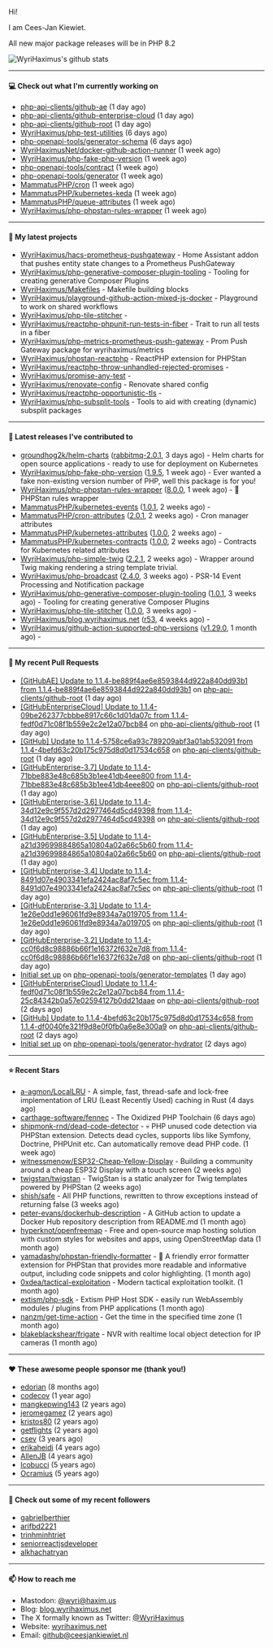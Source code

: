 Hi!

I am Cees-Jan Kiewiet.

All new major package releases will be in PHP 8.2

![WyriHaximus's github stats](https://github-readme-stats.vercel.app/api?username=WyriHaximus&show_icons=true)

---

#### 💻 Check out what I'm currently working on

- [php-api-clients/github-ae](https://github.com/php-api-clients/github-ae) (1 day ago)
- [php-api-clients/github-enterprise-cloud](https://github.com/php-api-clients/github-enterprise-cloud) (1 day ago)
- [php-api-clients/github-root](https://github.com/php-api-clients/github-root) (1 day ago)
- [WyriHaximus/php-test-utilities](https://github.com/WyriHaximus/php-test-utilities) (6 days ago)
- [php-openapi-tools/generator-schema](https://github.com/php-openapi-tools/generator-schema) (6 days ago)
- [WyriHaximusNet/docker-github-action-runner](https://github.com/WyriHaximusNet/docker-github-action-runner) (1 week ago)
- [WyriHaximus/php-fake-php-version](https://github.com/WyriHaximus/php-fake-php-version) (1 week ago)
- [php-openapi-tools/contract](https://github.com/php-openapi-tools/contract) (1 week ago)
- [php-openapi-tools/generator](https://github.com/php-openapi-tools/generator) (1 week ago)
- [MammatusPHP/cron](https://github.com/MammatusPHP/cron) (1 week ago)
- [MammatusPHP/kubernetes-keda](https://github.com/MammatusPHP/kubernetes-keda) (1 week ago)
- [MammatusPHP/queue-attributes](https://github.com/MammatusPHP/queue-attributes) (1 week ago)
- [WyriHaximus/php-phpstan-rules-wrapper](https://github.com/WyriHaximus/php-phpstan-rules-wrapper) (1 week ago)

---

#### 🌱 My latest projects

- [WyriHaximus/hacs-prometheus-pushgateway](https://github.com/WyriHaximus/hacs-prometheus-pushgateway) - Home Assistant addon that pushes entity state changes to a Prometheus PushGateway
- [WyriHaximus/php-generative-composer-plugin-tooling](https://github.com/WyriHaximus/php-generative-composer-plugin-tooling) - Tooling for creating generative Composer Plugins
- [WyriHaximus/Makefiles](https://github.com/WyriHaximus/Makefiles) - Makefile building blocks
- [WyriHaximus/playground-github-action-mixed-js-docker](https://github.com/WyriHaximus/playground-github-action-mixed-js-docker) - Playground to work on shared workflows
- [WyriHaximus/php-tile-stitcher](https://github.com/WyriHaximus/php-tile-stitcher) - 
- [WyriHaximus/reactphp-phpunit-run-tests-in-fiber](https://github.com/WyriHaximus/reactphp-phpunit-run-tests-in-fiber) - Trait to run all tests in a fiber
- [WyriHaximus/php-metrics-prometheus-push-gateway](https://github.com/WyriHaximus/php-metrics-prometheus-push-gateway) - Prom Push Gateway package for wyrihaximus/metrics
- [WyriHaximus/phpstan-reactphp](https://github.com/WyriHaximus/phpstan-reactphp) - ReactPHP extension for PHPStan
- [WyriHaximus/reactphp-throw-unhandled-rejected-promises](https://github.com/WyriHaximus/reactphp-throw-unhandled-rejected-promises) - 
- [WyriHaximus/promise-any-test](https://github.com/WyriHaximus/promise-any-test) - 
- [WyriHaximus/renovate-config](https://github.com/WyriHaximus/renovate-config) - Renovate shared config
- [WyriHaximus/reactphp-opportunistic-tls](https://github.com/WyriHaximus/reactphp-opportunistic-tls) - 
- [WyriHaximus/php-subsplit-tools](https://github.com/WyriHaximus/php-subsplit-tools) - Tools to aid with creating (dynamic) subsplit packages

---

#### 🔭 Latest releases I've contributed to

- [groundhog2k/helm-charts](https://github.com/groundhog2k/helm-charts) ([rabbitmq-2.0.1](https://github.com/groundhog2k/helm-charts/releases/tag/rabbitmq-2.0.1), 3 days ago) - Helm charts for open source applications - ready to use for deployment on Kubernetes
- [WyriHaximus/php-fake-php-version](https://github.com/WyriHaximus/php-fake-php-version) ([1.9.5](https://github.com/WyriHaximus/php-fake-php-version/releases/tag/1.9.5), 1 week ago) - Ever wanted a fake non-existing version number of PHP, well this package is for you!
- [WyriHaximus/php-phpstan-rules-wrapper](https://github.com/WyriHaximus/php-phpstan-rules-wrapper) ([8.0.0](https://github.com/WyriHaximus/php-phpstan-rules-wrapper/releases/tag/8.0.0), 1 week ago) - 🌯 PHPStan rules wrapper
- [MammatusPHP/kubernetes-events](https://github.com/MammatusPHP/kubernetes-events) ([1.0.1](https://github.com/MammatusPHP/kubernetes-events/releases/tag/1.0.1), 2 weeks ago) - 
- [MammatusPHP/cron-attributes](https://github.com/MammatusPHP/cron-attributes) ([2.0.1](https://github.com/MammatusPHP/cron-attributes/releases/tag/2.0.1), 2 weeks ago) - Cron manager attributes
- [MammatusPHP/kubernetes-attributes](https://github.com/MammatusPHP/kubernetes-attributes) ([1.0.0](https://github.com/MammatusPHP/kubernetes-attributes/releases/tag/1.0.0), 2 weeks ago) - 
- [MammatusPHP/kubernetes-contracts](https://github.com/MammatusPHP/kubernetes-contracts) ([1.0.0](https://github.com/MammatusPHP/kubernetes-contracts/releases/tag/1.0.0), 2 weeks ago) - Contracts for Kubernetes related attributes
- [WyriHaximus/php-simple-twig](https://github.com/WyriHaximus/php-simple-twig) ([2.2.1](https://github.com/WyriHaximus/php-simple-twig/releases/tag/2.2.1), 2 weeks ago) - Wrapper around Twig making rendering a string template trivial.
- [WyriHaximus/php-broadcast](https://github.com/WyriHaximus/php-broadcast) ([2.4.0](https://github.com/WyriHaximus/php-broadcast/releases/tag/2.4.0), 3 weeks ago) - PSR-14 Event Processing and Notification package
- [WyriHaximus/php-generative-composer-plugin-tooling](https://github.com/WyriHaximus/php-generative-composer-plugin-tooling) ([1.0.1](https://github.com/WyriHaximus/php-generative-composer-plugin-tooling/releases/tag/1.0.1), 3 weeks ago) - Tooling for creating generative Composer Plugins
- [WyriHaximus/php-tile-stitcher](https://github.com/WyriHaximus/php-tile-stitcher) ([1.0.0](https://github.com/WyriHaximus/php-tile-stitcher/releases/tag/1.0.0), 3 weeks ago) - 
- [WyriHaximus/blog.wyrihaximus.net](https://github.com/WyriHaximus/blog.wyrihaximus.net) ([r53](https://github.com/WyriHaximus/blog.wyrihaximus.net/releases/tag/r53), 4 weeks ago) - 
- [WyriHaximus/github-action-supported-php-versions](https://github.com/WyriHaximus/github-action-supported-php-versions) ([v1.29.0](https://github.com/WyriHaximus/github-action-supported-php-versions/releases/tag/v1.29.0), 1 month ago) - 

---

#### 🔨 My recent Pull Requests

- [[GitHubAE] Update to 1.1.4-be889f4ae6e8593844d922a840dd93b1 from 1.1.4-be889f4ae6e8593844d922a840dd93b1](https://github.com/php-api-clients/github-root/pull/1338) on [php-api-clients/github-root](https://github.com/php-api-clients/github-root) (1 day ago)
- [[GitHubEnterpriseCloud] Update to 1.1.4-09be262377cbbbe8917c66c1d01da07c from 1.1.4-fedf0d71c08f1b559e2c2e12a07bcb84](https://github.com/php-api-clients/github-root/pull/1337) on [php-api-clients/github-root](https://github.com/php-api-clients/github-root) (1 day ago)
- [[GitHub] Update to 1.1.4-5758ce6a93c789209abf3a01ab532091 from 1.1.4-4befd63c20b175c975d8d0d17534c658](https://github.com/php-api-clients/github-root/pull/1336) on [php-api-clients/github-root](https://github.com/php-api-clients/github-root) (1 day ago)
- [[GitHubEnterprise-3.7] Update to 1.1.4-71bbe883e48c685b3b1ee41db4eee800 from 1.1.4-71bbe883e48c685b3b1ee41db4eee800](https://github.com/php-api-clients/github-root/pull/1335) on [php-api-clients/github-root](https://github.com/php-api-clients/github-root) (1 day ago)
- [[GitHubEnterprise-3.6] Update to 1.1.4-34d12e9c9f557d2d2977464d5cd49398 from 1.1.4-34d12e9c9f557d2d2977464d5cd49398](https://github.com/php-api-clients/github-root/pull/1334) on [php-api-clients/github-root](https://github.com/php-api-clients/github-root) (1 day ago)
- [[GitHubEnterprise-3.5] Update to 1.1.4-a21d39699884865a10804a02a66c5b60 from 1.1.4-a21d39699884865a10804a02a66c5b60](https://github.com/php-api-clients/github-root/pull/1333) on [php-api-clients/github-root](https://github.com/php-api-clients/github-root) (1 day ago)
- [[GitHubEnterprise-3.4] Update to 1.1.4-8491d07e4903341efa2424ac8af7c5ec from 1.1.4-8491d07e4903341efa2424ac8af7c5ec](https://github.com/php-api-clients/github-root/pull/1332) on [php-api-clients/github-root](https://github.com/php-api-clients/github-root) (1 day ago)
- [[GitHubEnterprise-3.3] Update to 1.1.4-1e26e0dd1e96061fd9e8934a7a019705 from 1.1.4-1e26e0dd1e96061fd9e8934a7a019705](https://github.com/php-api-clients/github-root/pull/1331) on [php-api-clients/github-root](https://github.com/php-api-clients/github-root) (1 day ago)
- [[GitHubEnterprise-3.2] Update to 1.1.4-cc0f6d8c98886b66f1e16372f632e7d8 from 1.1.4-cc0f6d8c98886b66f1e16372f632e7d8](https://github.com/php-api-clients/github-root/pull/1329) on [php-api-clients/github-root](https://github.com/php-api-clients/github-root) (1 day ago)
- [Initial set up](https://github.com/php-openapi-tools/generator-templates/pull/1) on [php-openapi-tools/generator-templates](https://github.com/php-openapi-tools/generator-templates) (1 day ago)
- [[GitHubEnterpriseCloud] Update to 1.1.4-fedf0d71c08f1b559e2c2e12a07bcb84 from 1.1.4-25c84342b0a57e02594127b0dd21daae](https://github.com/php-api-clients/github-root/pull/1328) on [php-api-clients/github-root](https://github.com/php-api-clients/github-root) (2 days ago)
- [[GitHub] Update to 1.1.4-4befd63c20b175c975d8d0d17534c658 from 1.1.4-df0040fe321f9d8e0f0fb0a6e8e300a9](https://github.com/php-api-clients/github-root/pull/1327) on [php-api-clients/github-root](https://github.com/php-api-clients/github-root) (2 days ago)
- [Initial set up](https://github.com/php-openapi-tools/generator-hydrator/pull/1) on [php-openapi-tools/generator-hydrator](https://github.com/php-openapi-tools/generator-hydrator) (2 days ago)

---

#### ⭐ Recent Stars

- [a-agmon/LocalLRU](https://github.com/a-agmon/LocalLRU) - A simple, fast, thread-safe and lock-free implementation of LRU (Least Recently Used) caching in Rust (4 days ago)
- [carthage-software/fennec](https://github.com/carthage-software/fennec) - The Oxidized PHP Toolchain (6 days ago)
- [shipmonk-rnd/dead-code-detector](https://github.com/shipmonk-rnd/dead-code-detector) - 💀 PHP unused code detection via PHPStan extension. Detects dead cycles, supports libs like Symfony, Doctrine, PHPUnit etc. Can automatically remove dead PHP code. (1 week ago)
- [witnessmenow/ESP32-Cheap-Yellow-Display](https://github.com/witnessmenow/ESP32-Cheap-Yellow-Display) - Building a community around a cheap ESP32 Display with a touch screen (2 weeks ago)
- [twigstan/twigstan](https://github.com/twigstan/twigstan) - TwigStan is a static analyzer for Twig templates powered by PHPStan (2 weeks ago)
- [shish/safe](https://github.com/shish/safe) - All PHP functions, rewritten to throw exceptions instead of returning false (3 weeks ago)
- [peter-evans/dockerhub-description](https://github.com/peter-evans/dockerhub-description) - A GitHub action to update a Docker Hub repository description from README.md (1 month ago)
- [hyperknot/openfreemap](https://github.com/hyperknot/openfreemap) - Free and open-source map hosting solution with custom styles for websites and apps, using OpenStreetMap data (1 month ago)
- [yamadashy/phpstan-friendly-formatter](https://github.com/yamadashy/phpstan-friendly-formatter) - 🤝 A friendly error formatter extension for PHPStan that provides more readable and informative output, including code snippets and color highlighting. (1 month ago)
- [0xdea/tactical-exploitation](https://github.com/0xdea/tactical-exploitation) - Modern tactical exploitation toolkit. (1 month ago)
- [extism/php-sdk](https://github.com/extism/php-sdk) - Extism PHP Host SDK - easily run WebAssembly modules / plugins from PHP applications (1 month ago)
- [nanzm/get-time-action](https://github.com/nanzm/get-time-action) - Get the time in the specified time zone (1 month ago)
- [blakeblackshear/frigate](https://github.com/blakeblackshear/frigate) - NVR with realtime local object detection for IP cameras (1 month ago)

---

#### ❤️ These awesome people sponsor me (thank you!)

- [edorian](https://github.com/edorian) (8 months ago)
- [codecov](https://github.com/codecov) (1 year ago)
- [mangkepwing143](https://github.com/mangkepwing143) (2 years ago)
- [jeromegamez](https://github.com/jeromegamez) (2 years ago)
- [kristos80](https://github.com/kristos80) (2 years ago)
- [getflights](https://github.com/getflights) (2 years ago)
- [csev](https://github.com/csev) (3 years ago)
- [erikaheidi](https://github.com/erikaheidi) (4 years ago)
- [AllenJB](https://github.com/AllenJB) (4 years ago)
- [lcobucci](https://github.com/lcobucci) (5 years ago)
- [Ocramius](https://github.com/Ocramius) (5 years ago)

---

#### 👯 Check out some of my recent followers

- [gabrielberthier](https://github.com/gabrielberthier)
- [arifbd2221](https://github.com/arifbd2221)
- [trinhminhtriet](https://github.com/trinhminhtriet)
- [seniorreactjsdeveloper](https://github.com/seniorreactjsdeveloper)
- [alkhachatryan](https://github.com/alkhachatryan)

---

#### 📫 How to reach me

- Mastodon: [@wyri@haxim.us](https://toot-toot.wyrihaxim.us/@wyri)
- Blog: [blog.wyrihaximus.net](https://blog.wyrihaximus.net/)
- The X formally known as Twitter: [@WyriHaximus](https://twitter.com/WyriHaximus)
- Website: [wyrihaximus.net](https://wyrihaximus.net/)
- Email: [github@ceesjankiewiet.nl](mailto:github@ceesjankiewiet.nl)
